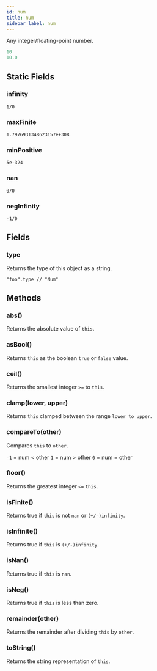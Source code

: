 ```yaml
---
id: num
title: num
sidebar_label: num
---
```


Any integer/floating-point number.

```js
10
10.0
```

## Static Fields
### infinity
`1/0`

### maxFinite
`1.7976931348623157e+308`

### minPositive
`5e-324`

### nan
`0/0`

### negInfinity
`-1/0`

## Fields

### type
Returns the type of this object as a string.

`"foo".type // "Num"`

## Methods

### abs()
Returns the absolute value of `this`.

### asBool()
Returns `this` as the boolean `true` or `false` value.

### ceil()
Returns the smallest integer `>=` to `this`.

### clamp(lower, upper)
Returns `this` clamped between the range `lower to upper`.

### compareTo(other)
Compares `this` to `other`.

`-1` = num < other
`1` = num > other
`0` = num = other

### floor()
Returns the greatest integer `<=` `this`.

### isFinite()
Returns true if `this` is not `nan` or `(+/-)infinity`.

### isInfinite()
Returns true if `this` is `(+/-)infinity`.

### isNan()
Returns true if `this` is `nan`.

### isNeg()
Returns true if `this` is less than zero.

### remainder(other)
Returns the remainder after dividing `this` by `other`.

### toString()
Returns the string representation of `this`.
